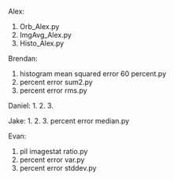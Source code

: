 Alex:
   1. Orb_Alex.py
   2. ImgAvg_Alex.py
   3. Histo_Alex.py
   
Brendan:
   1. histogram mean squared error 60 percent.py
   2. percent error sum2.py
   3. percent error rms.py
   
Daniel:
   1.
   2.
   3.
   
Jake:
   1.
   2.
   3. percent error median.py
   
Evan:
   1. pil imagestat ratio.py
   2. percent error var.py
   3. percent error stddev.py
